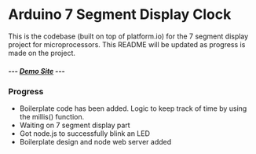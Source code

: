 # Arduino 7 Segment Display Clock 

This is the codebase (built on top of platform.io) for the 7 segment display project for microprocessors. This README will be updated as progress is made on the project.

##### --- [Demo Site](https://crypticsquirrel.github.io/SevSegDisplayClock/) ---

### Progress

- Boilerplate code has been added. Logic to keep track of time by using the millis() function.
- Waiting on 7 segment display part
- Got node.js to successfully blink an LED 
- Boilerplate design and node web server added 

